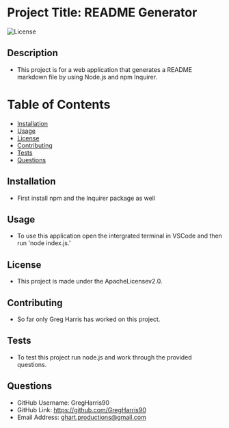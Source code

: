 
  # Project Title: README Generator 
  ![License](https://img.shields.io/badge/license-ApacheLicensev2.0-green)

  
  ## Description
  - This project is for a web application that generates a README markdown file by using Node.js and npm Inquirer.
  
  # Table of Contents
  
  * [Installation](##Installation)
  * [Usage](##Usage)
  * [License](##License)
  * [Contributing](##Contributing)
  * [Tests](##Tests)
  * [Questions](##Questions)
  
  ## Installation
  - First install npm and the Inquirer package as well
  
  ## Usage
  - To use this application open the intergrated terminal in VSCode and then run 'node index.js.'
  
  ## License 
 - This project is made under the ApacheLicensev2.0.
  
  ## Contributing
  - So far only Greg Harris has worked on this project.
  
  ## Tests
  - To test this project run node.js and work through the provided questions.
  
  ## Questions
  - GitHub Username: GregHarris90
  - GitHub Link: https://github.com/GregHarris90
  - Email Address: ghart.productions@gmail.com
  
  